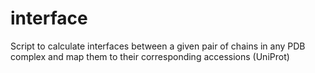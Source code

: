 # interface
Script to calculate interfaces between a given pair of chains in any PDB complex and map them to their corresponding accessions (UniProt)
